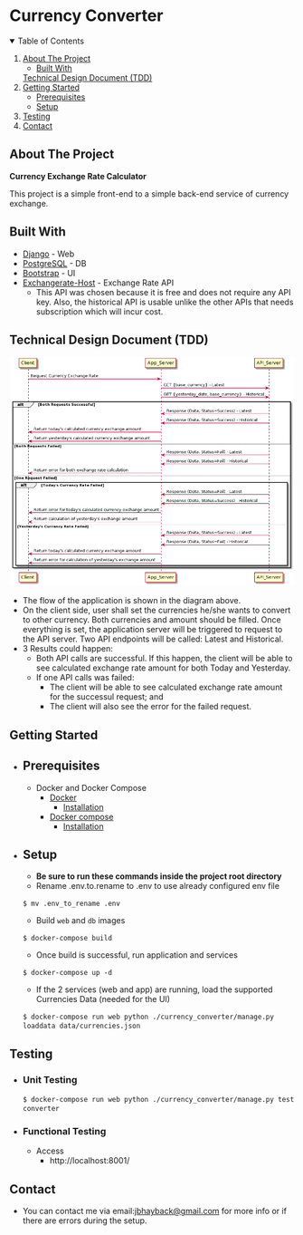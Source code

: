 # Currency Converter

<!-- TABLE OF CONTENTS -->
<details open="open">
  <summary>Table of Contents</summary>
  <ol>
    <li>
      <a href="#about-the-project">About The Project</a>
      <ul>
        <li><a href="#built-with">Built With</a></li>
      </ul>
      <a href="#technical-design-document">Technical Design Document (TDD)</a>
    </li>
    <li>
      <a href="#getting-started">Getting Started</a>
      <ul>
        <li><a href="#prerequisites">Prerequisites</a></li>
        <li><a href="#setup">Setup</a></li>
      </ul>
    </li>
    <li><a href="#testing">Testing</a></li>
    <li><a href="#contact">Contact</a></li>
  </ol>
</details>


## __About The Project__

**Currency Exchange Rate Calculator**

This project is a simple front-end to a simple back-end service of currency exchange.

## Built With
* [Django](https://www.djangoproject.com/) - Web
* [PostgreSQL](https://www.postgresql.org/) - DB
* [Bootstrap](https://getbootstrap.com/) - UI
* [Exchangerate-Host](https://exchangerate.host/#/#docs) - Exchange Rate API
    - This API was chosen because it is free and does not require any API key. Also, the historical API is usable unlike the other APIs that needs subscription which will incur cost.


## __Technical Design Document (TDD)__
 ![tdd-diagram](https://github.com/jbhayback/currency-converter/blob/main/currency_converter/converter/static/images/TDD.png)
 - The flow of the application is shown in the diagram above.
 - On the client side, user shall set the currencies he/she wants to convert to other currency. Both currencies and amount should be filled. Once everything is set, the application server will be triggered to request to the API server. Two API endpoints will be called: Latest and Historical.
 - 3 Results could happen:
    * Both API calls are successful. If this happen, the client will be able to see calculated exchange rate amount for both Today and Yesterday.
    * If one API calls was failed:
        - The client will be able to see calculated exchange rate amount for the successul request; and
        - The client will also see the error for the failed request.


## __Getting Started__
- ## Prerequisites
  - Docker and Docker Compose
    * [Docker](https://www.docker.com/)
      * [Installation](https://docs.docker.com/engine/install/)
    * [Docker compose](https://docs.docker.com/compose/)
      * [Installation](https://docs.docker.com/compose/install/)

- ## Setup
    - __Be sure to run these commands inside the project root directory__
    - Rename .env.to.rename to .env to use already configured env file
    ```
    $ mv .env_to_rename .env
    ```
    - Build `web` and `db` images
    ```
    $ docker-compose build
    ```
    - Once build is successful, run application and services
    ```
    $ docker-compose up -d
    ```
    - If the 2 services (web and app) are running, load the supported Currencies Data (needed for the UI)
    ```
    $ docker-compose run web python ./currency_converter/manage.py loaddata data/currencies.json
    ```

 ## Testing
 - ### Unit Testing
    ```
    $ docker-compose run web python ./currency_converter/manage.py test converter
    ```
- ### Functional Testing
    - Access
        * http://localhost:8001/

 ## Contact
- You can contact me via email:jbhayback@gmail.com for more info or if there are errors during the setup.
